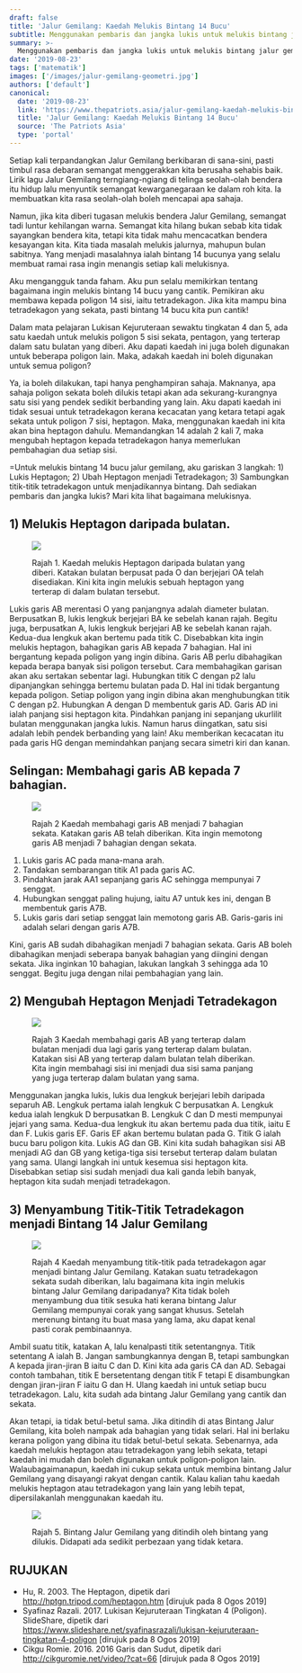 ```yaml
---
draft: false
title: 'Jalur Gemilang: Kaedah Melukis Bintang 14 Bucu'
subtitle: Menggunakan pembaris dan jangka lukis untuk melukis bintang jalur gemilang
summary: >-
  Menggunakan pembaris dan jangka lukis untuk melukis bintang jalur gemilang
date: '2019-08-23'
tags: ['matematik']
images: ['/images/jalur-gemilang-geometri.jpg']
authors: ['default']
canonical:
  date: '2019-08-23'
  link: 'https://www.thepatriots.asia/jalur-gemilang-kaedah-melukis-bintang-14-bucu/'
  title: 'Jalur Gemilang: Kaedah Melukis Bintang 14 Bucu'
  source: 'The Patriots Asia'
  type: 'portal'
---
```


Setiap kali terpandangkan Jalur Gemilang berkibaran di sana-sini, pasti timbul rasa debaran semangat menggerakkan kita berusaha sehabis baik. Lirik lagu Jalur Gemilang terngiang-ngiang di telinga seolah-olah bendera itu hidup lalu menyuntik semangat kewarganegaraan ke dalam roh kita. Ia membuatkan kita rasa seolah-olah boleh mencapai apa sahaja.

Namun, jika kita diberi tugasan melukis bendera Jalur Gemilang, semangat tadi luntur kehilangan warna. Semangat kita hilang bukan sebab kita tidak sayangkan bendera kita, tetapi kita tidak mahu mencacatkan bendera kesayangan kita. Kita tiada masalah melukis jalurnya, mahupun bulan sabitnya. Yang menjadi masalahnya ialah bintang 14 bucunya yang selalu membuat ramai rasa ingin menangis setiap kali melukisnya.

Aku mengangguk tanda faham. Aku pun selalu memikirkan tentang bagaimana ingin melukis bintang 14 bucu yang cantik. Pemikiran aku membawa kepada poligon 14 sisi, iaitu tetradekagon. Jika kita mampu bina tetradekagon yang sekata, pasti bintang 14 bucu kita pun cantik!

Dalam mata pelajaran Lukisan Kejuruteraan sewaktu tingkatan 4 dan 5, ada satu kaedah untuk melukis poligon 5 sisi sekata, pentagon, yang terterap dalam satu bulatan yang diberi. Aku dapati kaedah ini juga boleh digunakan untuk beberapa poligon lain. Maka, adakah kaedah ini boleh digunakan untuk semua poligon?

Ya, ia boleh dilakukan, tapi hanya penghampiran sahaja. Maknanya, apa sahaja poligon sekata boleh dilukis tetapi akan ada sekurang-kurangnya satu sisi yang pendek sedikit berbanding yang lain. Aku dapati kaedah ini tidak sesuai untuk tetradekagon kerana kecacatan yang ketara tetapi agak sekata untuk poligon 7 sisi, heptagon. Maka, menggunakan kaedah ini kita akan bina heptagon dahulu. Memandangkan 14 adalah 2 kali 7, maka mengubah heptagon kepada tetradekagon hanya memerlukan pembahagian dua setiap sisi.

=Untuk melukis bintang 14 bucu jalur gemilang, aku gariskan 3 langkah: 1) Lukis Heptagon; 2) Ubah Heptagon menjadi Tetradekagon; 3) Sambungkan titik-titik tetradekagon untuk menjadikannya bintang. Dah sediakan pembaris dan jangka lukis? Mari kita lihat bagaimana melukisnya.

## 1) Melukis Heptagon daripada bulatan.

<figure>

![](/images/jalur-gemilang-langkah-1.jpg)

<figcaption>

Rajah 1. Kaedah melukis Heptagon daripada bulatan yang diberi.
Katakan bulatan berpusat pada O dan berjejari OA telah disediakan. Kini kita ingin melukis sebuah heptagon yang terterap di dalam bulatan tersebut.

</figcaption>

</figure>

Lukis garis AB merentasi O yang panjangnya adalah diameter bulatan.
Berpusatkan B, lukis lengkuk berjejari BA ke sebelah kanan rajah. Begitu juga, berpusatkan A, lukis lengkuk berjejari AB ke sebelah kanan rajah. Kedua-dua lengkuk akan bertemu pada titik C.
Disebabkan kita ingin melukis heptagon, bahagikan garis AB kepada 7 bahagian. Hal ini bergantung kepada poligon yang ingin dibina. Garis AB perlu dibahagikan kepada berapa banyak sisi poligon tersebut. Cara membahagikan garisan akan aku sertakan sebentar lagi.
Hubungkan titik C dengan p2 lalu dipanjangkan sehingga bertemu bulatan pada D. Hal ini tidak bergantung kepada poligon. Setiap poligon yang ingin dibina akan menghubungkan titik C dengan p2.
Hubungkan A dengan D membentuk garis AD. Garis AD ini ialah panjang sisi heptagon kita. Pindahkan panjang ini sepanjang ukurlilit bulatan menggunakan jangka lukis. Namun harus diingatkan, satu sisi adalah lebih pendek berbanding yang lain! Aku memberikan kecacatan itu pada garis HG dengan memindahkan panjang secara simetri kiri dan kanan.

## Selingan: Membahagi garis AB kepada 7 bahagian.

<figure>

![](/images/jalur-gemilang-langkah-selingan.jpg)

<figcaption>

Rajah 2 Kaedah membahagi garis AB menjadi 7 bahagian sekata.
Katakan garis AB telah diberikan. Kita ingin memotong garis AB menjadi 7 bahagian dengan sekata.

</figcaption>

</figure>

1. Lukis garis AC pada mana-mana arah.
2. Tandakan sembarangan titik A1 pada garis AC.
3. Pindahkan jarak AA1 sepanjang garis AC sehingga mempunyai 7 senggat.
4. Hubungkan senggat paling hujung, iaitu A7 untuk kes ini, dengan B membentuk garis A7B.
5. Lukis garis dari setiap senggat lain memotong garis AB. Garis-garis ini adalah selari dengan garis A7B.

Kini, garis AB sudah dibahagikan menjadi 7 bahagian sekata. Garis AB boleh dibahagikan menjadi seberapa banyak bahagian yang diingini dengan sekata. Jika inginkan 10 bahagian, lakukan langkah 3 sehingga ada 10 senggat. Begitu juga dengan nilai pembahagian yang lain.

## 2) Mengubah Heptagon Menjadi Tetradekagon

<figure>

![](/images/jalur-gemilang-langkah-2.jpg)

<figcaption>

Rajah 3 Kaedah membahagi garis AB yang terterap dalam bulatan menjadi dua lagi garis yang terterap dalam bulatan.
Katakan sisi AB yang terterap dalam bulatan telah diberikan. Kita ingin membahagi sisi ini menjadi dua sisi sama panjang yang juga terterap dalam bulatan yang sama.

</figcaption>

</figure>

Menggunakan jangka lukis, lukis dua lengkuk berjejari lebih daripada separuh AB. Lengkuk pertama ialah lengkuk C berpusatkan A. Lengkuk kedua ialah lengkuk D berpusatkan B. Lengkuk C dan D mesti mempunyai jejari yang sama.
Kedua-dua lengkuk itu akan bertemu pada dua titik, iaitu E dan F. Lukis garis EF.
Garis EF akan bertemu bulatan pada G. Titik G ialah bucu baru poligon kita. Lukis AG dan GB.
Kini kita sudah bahagikan sisi AB menjadi AG dan GB yang ketiga-tiga sisi tersebut terterap dalam bulatan yang sama. Ulangi langkah ini untuk kesemua sisi heptagon kita. Disebabkan setiap sisi sudah menjadi dua kali ganda lebih banyak, heptagon kita sudah menjadi tetradekagon.

## 3) Menyambung Titik-Titik Tetradekagon menjadi Bintang 14 Jalur Gemilang

<figure>

![](/images/jalur-gemilang-langkah-3.jpg)

<figcaption>

Rajah 4 Kaedah menyambung titik-titik pada tetradekagon agar menjadi bintang Jalur Gemilang.
Katakan suatu tetradekagon sekata sudah diberikan, lalu bagaimana kita ingin melukis bintang Jalur Gemilang daripadanya? Kita tidak boleh menyambung dua titik sesuka hati kerana bintang Jalur Gemilang mempunyai corak yang sangat khusus. Setelah merenung bintang itu buat masa yang lama, aku dapat kenal pasti corak pembinaannya.

</figcaption>

</figure>

Ambil suatu titik, katakan A, lalu kenalpasti titik setentangnya. Titik setentang A ialah B. Jangan sambungkannya dengan B, tetapi sambungkan A kepada jiran-jiran B iaitu C dan D. Kini kita ada garis CA dan AD. Sebagai contoh tambahan, titik E bersetentang dengan titik F tetapi E disambungkan dengan jiran-jiran F iaitu G dan H. Ulang kaedah ini untuk setiap bucu tetradekagon. Lalu, kita sudah ada bintang Jalur Gemilang yang cantik dan sekata.

Akan tetapi, ia tidak betul-betul sama. Jika ditindih di atas Bintang Jalur Gemilang, kita boleh nampak ada bahagian yang tidak selari. Hal ini berlaku kerana poligon yang dibina itu tidak betul-betul sekata. Sebenarnya, ada kaedah melukis heptagon atau tetradekagon yang lebih sekata, tetapi kaedah ini mudah dan boleh digunakan untuk poligon-poligon lain. Walaubagaimanapun, kaedah ini cukup sekata untuk membina bintang Jalur Gemilang yang disayangi rakyat dengan cantik. Kalau kalian tahu kaedah melukis heptagon atau tetradekagon yang lain yang lebih tepat, dipersilakanlah menggunakan kaedah itu.

<figure>

![](/images/jalur-gemilang-geometri.jpg)

<figcaption>

Rajah 5. Bintang Jalur Gemilang yang ditindih oleh bintang yang dilukis. Didapati ada sedikit perbezaan yang tidak ketara.

</figcaption>

</figure>

## RUJUKAN

- Hu, R. 2003. The Heptagon, dipetik dari http://hptgn.tripod.com/heptagon.htm [dirujuk pada 8 Ogos 2019]
- Syafinaz Razali. 2017. Lukisan Kejuruteraan Tingkatan 4 (Poligon). SlideShare, dipetik dari https://www.slideshare.net/syafinasrazali/lukisan-kejuruteraan-tingkatan-4-poligon [dirujuk pada 8 Ogos 2019]
- Cikgu Romie. 2016. 2016 Garis dan Sudut, dipetik dari http://cikguromie.net/video/?cat=66 [dirujuk pada 8 Ogos 2019]
